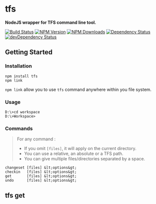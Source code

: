 # tfs
**NodeJS wrapper for TFS command line tool.**

[![Build Status](https://travis-ci.org/ivangabriele/tfs.svg?branch=master)](https://travis-ci.org/ivangabriele/tfs)
[![NPM Version](https://img.shields.io/npm/v/tfs.svg?style=flat)](https://www.npmjs.org/package/tfs)
[![NPM Downloads](https://img.shields.io/npm/dm/tfs.svg?style=flat)](https://www.npmjs.org/package/tfs)
[![Dependency Status](https://david-dm.org/ivangabriele/tfs.svg)](https://david-dm.org/ivangabriele/tfs)
[![devDependency Status](https://david-dm.org/ivangabriele/tfs/dev-status.svg)](https://david-dm.org/ivangabriele/tfs#info=devDependencies)

## Getting Started

### Installation

    npm install tfs
    npm link

`npm link` allow you to use `tfs` command anywhere within you file system.

### Usage

    D:\>cd workspace
    D:\>Workspace>

### Commands

> For any command :
> - If you omit `[files]`, it will apply on the current directory.
> - You can use a relative, an absolute or a TFS path.
> - You can give multiple files/directories separated by a space.

    changeset [files] &lt;options&gt;
    checkin   [files] &lt;options&gt;
    get       [files] &lt;options&gt;
    undo      [files] &lt;options&gt;

## tfs get

